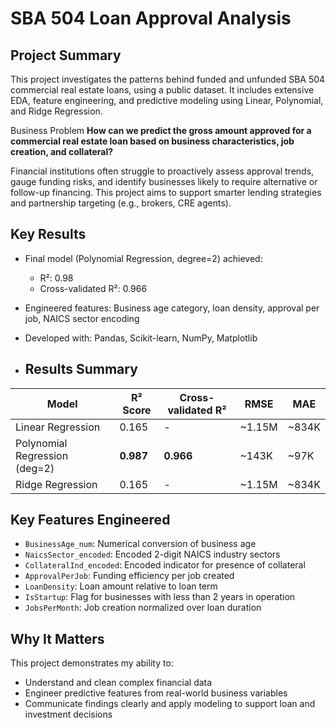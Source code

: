 # SBA 504 Loan Approval Analysis

## Project Summary
This project investigates the patterns behind funded and unfunded SBA 504 commercial real estate loans, using a public dataset. It includes extensive EDA, feature engineering, and predictive modeling using Linear, Polynomial, and Ridge Regression.

 Business Problem
**How can we predict the gross amount approved for a commercial real estate loan based on business characteristics, job creation, and collateral?**

Financial institutions often struggle to proactively assess approval trends, gauge funding risks, and identify businesses likely to require alternative or follow-up financing. This project aims to support smarter lending strategies and partnership targeting (e.g., brokers, CRE agents).

## Key Results
- Final model (Polynomial Regression, degree=2) achieved:
  - R²: 0.98
  - Cross-validated R²: 0.966
- Engineered features: Business age category, loan density, approval per job, NAICS sector encoding
- Developed with: Pandas, Scikit-learn, NumPy, Matplotlib

- ##  Results Summary

| Model                     | R² Score | Cross-validated R² | RMSE       | MAE        |
|--------------------------|----------|--------------------|------------|------------|
| Linear Regression         | 0.165    | -                  | ~1.15M     | ~834K      |
| Polynomial Regression (deg=2) | **0.987** | **0.966**        | ~143K      | ~97K       |
| Ridge Regression          | 0.165    | -                  | ~1.15M     | ~834K      |

##  Key Features Engineered

- `BusinessAge_num`: Numerical conversion of business age
- `NaicsSector_encoded`: Encoded 2-digit NAICS industry sectors
- `CollateralInd_encoded`: Encoded indicator for presence of collateral
- `ApprovalPerJob`: Funding efficiency per job created
- `LoanDensity`: Loan amount relative to loan term
- `IsStartup`: Flag for businesses with less than 2 years in operation
- `JobsPerMonth`: Job creation normalized over loan duration

## Why It Matters
This project demonstrates my ability to:
- Understand and clean complex financial data
- Engineer predictive features from real-world business variables
- Communicate findings clearly and apply modeling to support loan and investment decisions

